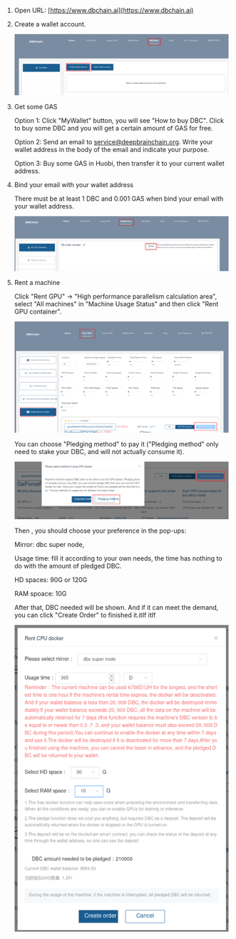 1. Open URL: [https://www.dbchain.ai](https://www.dbchain.ai)

2. Create a wallet account.

   ![image-20210302235959046](How_to_rent_supernode.assets/image-20210302235959046.png)

3. Get some GAS

   Option 1: Click "MyWallet" button, you will see "How to buy DBC". Click to buy some DBC and you will get a certain amount of GAS for free.

   Option 2: Send an email to [service@deepbrainchain.org](service@deepbrainchain.org). Write your wallet address in the body of the email and indicate your purpose.

   Option 3: Buy some GAS in Huobi, then transfer it to your current wallet address.

4. Bind your email with your wallet address

   There must be at least 1 DBC and 0.001 GAS when bind your email with your wallet address.

   ![image-20210303000730709](How_to_rent_supernode.assets/image-20210303000730709.png)

5. Rent a machine

   Click "Rent GPU" -> "High performance parallelism calculation area", select "All machines" in "Machine Usage Status" and then click "Rent GPU container".

   ![image-20210309165725303](How_to_rent_supernode.assets/image-20210309165725303.png)

   You can choose "Pledging method" to pay it ("Pledging method" only need to stake your DBC, and will not actually consume it).

   ![image-20210226185211177](How_to_rent_supernode.assets/image-20210226185211177.png)

   Then , you should choose your preference in the pop-ups:

   Mirror: dbc super node,

   Usage time: fill it according to your own needs, the time has nothing to do with the amount of pledged DBC.

   HD spaces: 90G or 120G

   RAM spoace: 10G

   After that, DBC needed will be shown. And if it can meet the demand, you can click "Create Order" to finished it.itIf itIf 

    

   ![image-20210309170302116](How_to_rent_supernode.assets/image-20210309170302116.png)

   




